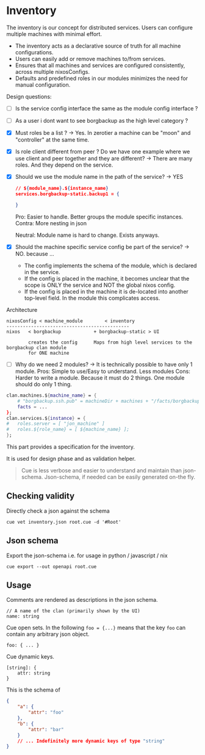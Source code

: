 # Inventory

The inventory is our concept for distributed services. Users can configure multiple machines with minimal effort.

- The inventory acts as a declarative source of truth for all machine configurations.
- Users can easily add or remove machines to/from services.
- Ensures that all machines and services are configured consistently, across multiple nixosConfigs.
- Defaults and predefined roles in our modules minimizes the need for manual configuration.

Design questions:

- [ ] Is the service config interface the same as the module config interface ?

- [ ] As a user i dont want to see borgbackup as the high level category ?

- [x] Must roles be a list ?
    -> Yes. In zerotier a machine can be "moon" and "controller" at the same time.

- [x] Is role client different from peer ? Do we have one example where we use client and peer together and they are different?
    -> There are many roles. And they depend on the service.

- [x] Should we use the module name in the path of the service?
    -> YES
    ```json
    // ${module_name}.${instance_name}
    services.borgbackup-static.backup1 = {

    }
    ```

    Pro:
        Easier to handle.
        Better groups the module specific instances.
    Contra:
        More nesting in json

    Neutral: Module name is hard to change. Exists anyways.

- [x] Should the machine specific service config be part of the service?
    -> NO. because ...
    - The config implements the schema of the module, which is declared in the service.
    - If the config is placed in the machine, it becomes unclear that the scope is ONLY the service and NOT the global nixos config.
    - If the config is placed in the machine it is de-located into another top-level field. In the module this complicates access.

Architecture

```
nixosConfig < machine_module        < inventory
---------------------------------------------
nixos   < borgbackup            + borgbackup-static > UI

        creates the config      Maps from high level services to the borgbackup clan module
        for ONE machine
```

- [ ] Why do we need 2 modules?
    -> It is technically possible to have only 1 module.
    Pros:
        Simple to use/Easy to understand.
        Less modules
    Cons:
        Harder to write a module. Because it must do 2 things.
        One module should do only 1 thing.

```nix
clan.machines.${machine_name} = {
    # "borgbackup.ssh.pub" = machineDir + machines + "/facts/borgbackup.ssh.pub";
    facts = ...
};
clan.services.${instance} = {
#   roles.server = [ "jon_machine" ]
#   roles.${role_name} = [ ${machine_name} ];
};
```

This part provides a specification for the inventory.

It is used for design phase and as validation helper.

> Cue is less verbose and easier to understand and maintain than json-schema.
> Json-schema, if needed can be easily generated on-the fly.

## Checking validity

Directly check a json against the schema

`cue vet inventory.json root.cue -d '#Root'`

## Json schema

Export the json-schema i.e. for usage in python / javascript / nix

`cue export --out openapi root.cue`

## Usage

Comments are rendered as descriptions in the json schema.

```cue
// A name of the clan (primarily shown by the UI)
name: string
```

Cue open sets. In the following `foo = {...}` means that the key `foo` can contain any arbitrary json object.

```cue
foo: { ... }
```

Cue dynamic keys.

```cue
[string]: {
    attr: string
}
```

This is the schema of

```json
{
    "a": {
        "attr": "foo"
    },
    "b": {
        "attr": "bar"
    }
    // ... Indefinitely more dynamic keys of type "string"
}
```
